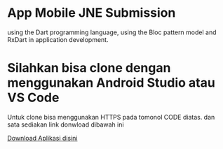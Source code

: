 # App Mobile JNE Submission

 using the Dart programming language, using the Bloc pattern model and RxDart in application development.

 # Silahkan bisa clone dengan menggunakan Android Studio atau VS Code

  Untuk clone bisa menggunakan HTTPS pada tomonol CODE diatas. dan sata sediakan link donwload dibawah ini

 <a href="https://github.com/indriyantongrh/submition_jne/tree/Development/apkDownload">Download Aplikasi disini</a>


